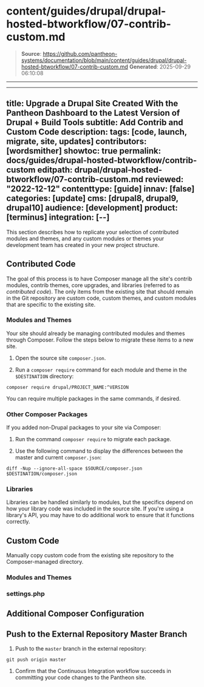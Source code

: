 # content/guides/drupal/drupal-hosted-btworkflow/07-contrib-custom.md

> **Source**: https://github.com/pantheon-systems/documentation/blob/main/content/guides/drupal/drupal-hosted-btworkflow/07-contrib-custom.md
> **Generated**: 2025-09-29 06:10:08

---

---
title: Upgrade a Drupal Site Created With the Pantheon Dashboard to the Latest Version of Drupal + Build Tools
subtitle: Add Contrib and Custom Code
description: 
tags: [code, launch, migrate, site, updates]
contributors: [wordsmither]
showtoc: true
permalink: docs/guides/drupal-hosted-btworkflow/contrib-custom
editpath: drupal/drupal-hosted-btworkflow/07-contrib-custom.md
reviewed: "2022-12-12"
contenttype: [guide]
innav: [false]
categories: [update]
cms: [drupal8, drupal9, drupal10]
audience: [development]
product: [terminus]
integration: [--]
---

This section describes how to replicate your selection of contributed modules and themes, and any custom modules or themes your development team has created in your new project structure.

## Contributed Code

The goal of this process is to have Composer manage all the site's contrib modules, contrib themes, core upgrades, and libraries (referred to as *contributed code*). The only items from the existing site that should remain in the Git repository are custom code, custom themes, and custom modules that are specific to the existing site.

### Modules and Themes

Your site should already be managing contributed modules and themes through Composer. Follow the steps below to migrate these items to a new site.

1. Open the source site `composer.json`.

1. Run a `composer require` command for each module and theme in the `$DESTINATION` directory:

  ```bash{promptUser: user}
  composer require drupal/PROJECT_NAME:^VERSION
  ```

You can require multiple packages in the same commands, if desired.

### Other Composer Packages

If you added non-Drupal packages to your site via Composer:

1. Run the command `composer require` to migrate each package.

1. Use the following command to display the differences between the master and current `composer.json`:

  ```bash{promptUser: user}
  diff -Nup --ignore-all-space $SOURCE/composer.json $DESTINATION/composer.json
  ```

### Libraries

Libraries can be handled similarly to modules, but the specifics depend on how your library code was included in the source site. If you're using a library's API, you may have to do additional work to ensure that it functions correctly.

## Custom Code

Manually copy custom code from the existing site repository to the Composer-managed directory.

### Modules and Themes

<Partial file="drupal/custom-modules-themes-no-docroot.md" />

### settings.php

<Partial file="drupal/custom-settings-no-docroot.md" />

## Additional Composer Configuration

<Partial file="drupal/composer-config.md" />

## Push to the External Repository Master Branch

1. Push to the `master` branch in the external repository:

  ```bash{promptUser: user}
  git push origin master
  ```

1. Confirm that the Continuous Integration workflow succeeds in committing your code changes to the Pantheon site.
